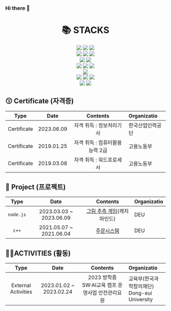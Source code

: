 ### Hi there 👋

<div align=center><h1>📚 STACKS</h1></div>

<div align=center>   
  <img src="https://img.shields.io/badge/c-A8B9CC?style=for-the-badge&logo=c&logoColor=white">
  <img src="https://img.shields.io/badge/c++-00599C?style=for-the-badge&logo=c%2B%2B&logoColor=white">
  <img src="https://img.shields.io/badge/java-007396?style=for-the-badge&logo=java&logoColor=white"> 
  <br>
  
  <img src="https://img.shields.io/badge/html5-E34F26?style=for-the-badge&logo=html5&logoColor=white"> 
  <img src="https://img.shields.io/badge/css-1572B6?style=for-the-badge&logo=css3&logoColor=white"> 
  <img src="https://img.shields.io/badge/javascript-F7DF1E?style=for-the-badge&logo=javascript&logoColor=black"> 
  <br>
  
  <img src="https://img.shields.io/badge/oracle-F80000?style=for-the-badge&logo=oracle&logoColor=white"> 
  <img src="https://img.shields.io/badge/mysql-4479A1?style=for-the-badge&logo=mysql&logoColor=white"> 
  <br>
  
  <img src="https://img.shields.io/badge/node.js-339933?style=for-the-badge&logo=Node.js&logoColor=white">  
  <img src="https://img.shields.io/badge/express-000000?style=for-the-badge&logo=express&logoColor=white">  
  <img src="https://img.shields.io/badge/socket.io-010101?style=for-the-badge&logo=socket.io&logoColor=white">
  <br>
  
  <img src="https://img.shields.io/badge/spring-6DB33F?style=for-the-badge&logo=spring&logoColor=white"> 
  <br>

  <img src="https://img.shields.io/badge/linux-FCC624?style=for-the-badge&logo=linux&logoColor=black"> 
  <img src="https://img.shields.io/badge/navercloud-03C75A?style=for-the-badge&logo=naver&logoColor=white"> 
  <img src="https://img.shields.io/badge/apache tomcat-F8DC75?style=for-the-badge&logo=apachetomcat&logoColor=white">
  <br>
  
  <img src="https://img.shields.io/badge/github-181717?style=for-the-badge&logo=github&logoColor=white">
  <img src="https://img.shields.io/badge/git-F05032?style=for-the-badge&logo=git&logoColor=white">
  <br>
</div>

## 😗 Certificate **(자격증)**
|        Type         |          Date           |                           Contents                           | Organizatio                                                  |
| :-----------------: | :---------------------: | :----------------------------------------------------------: | :----------------------------------------------------------- |
| Certificate  |       2023.06.09      | 자격 취득 : 정보처리기사                                | 한국산업인력공단|
| Certificate  |       2019.01.25      | 자격 취득 : 컴퓨터활용능력 2급                                | 고용노동부|
| Certificate  |       2019.03.08      | 자격 취득 : 워드프로세서                                | 고용노동부|

## 📆 Project **(프로젝트)**
|        Type         |          Date           |                           Contents                           | Organizatio                                                  |
| :-----------------: | :---------------------: | :----------------------------------------------------------: | :----------------------------------------------------------- |
| `node.js`  |       2023.03.03 ~ 2023.06.09     | [그림 추측 게임](https://github.com/qdeu22/catchmind2023)(캐치마인드)                                | DEU|
| `c++`  |       2021.05.07 ~ 2021.06.04     | [주문시스템](https://github.com/qdeu22/cpp-order)                               | DEU|

## 🏃‍♂️ACTIVITIES **(활동)**
|        Type         |          Date           |                           Contents                           | Organizatio                                                  |
| :-----------------: | :---------------------: | :----------------------------------------------------------: | :----------------------------------------------------------- |
| External Activities  |       2023.01.02 ~ 2023.02.24     | 2023 방학중 SW·AI교육 캠프 운영사업 안전관리요원                              | 교육부(한국과학창의재단) </br> Dong-eui University|
<!--
**qdeu22/qdeu22** is a ✨ _special_ ✨ repository because its `README.md` (this file) appears on your GitHub profile.

Here are some ideas to get you started:

- 🔭 I’m currently working on ...
- 🌱 I’m currently learning ...
- 👯 I’m looking to collaborate on ...
- 🤔 I’m looking for help with ...
- 💬 Ask me about ...
- 📫 How to reach me: ...
- 😄 Pronouns: ...
- ⚡ Fun fact: ...
-->
